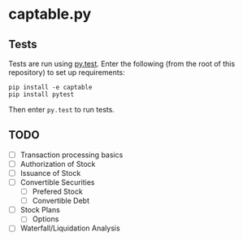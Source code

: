 captable.py
===========

Tests
-----
Tests are run using [py.test](https://pytest.org/). Enter the following (from
the root of this repository) to set up requirements:

```
pip install -e captable
pip install pytest
```

Then enter `py.test` to run tests.

TODO
----
* [ ] Transaction processing basics
* [ ] Authorization of Stock
* [ ] Issuance of Stock
* [ ] Convertible Securities
  * [ ] Prefered Stock
  * [ ] Convertible Debt
* [ ] Stock Plans
  * [ ] Options
* [ ] Waterfall/Liquidation Analysis
